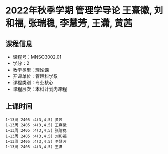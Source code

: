 # 2022年秋季学期 管理学导论 王熹徽, 刘和福, 张瑞稳, 李慧芳, 王潇, 黄茜






## 课程信息

- 课程号：MNSC3002.01
- 学分：2
- 教学类型：理论课
- 开课单位：管理科学系
- 课程类别：专业核心
- 课程层次：本科计划内课程

## 上课时间

```
1~13周 2405 :4(3,4,5) 黄茜
1~13周 2405 :4(3,4,5) 王熹徽
1~13周 2405 :4(3,4,5) 张瑞稳
1~13周 2405 :4(3,4,5) 刘和福
1~13周 2405 :4(3,4,5) 李慧芳
1~13周 2405 :4(3,4,5) 王潇
```

